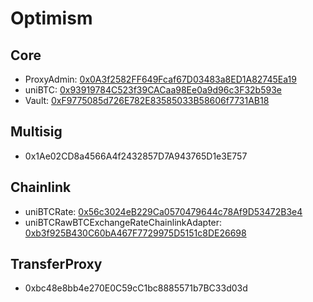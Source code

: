 # Optimism
## Core
- ProxyAdmin: [0x0A3f2582FF649Fcaf67D03483a8ED1A82745Ea19](https://optimistic.etherscan.io/address/0x0A3f2582FF649Fcaf67D03483a8ED1A82745Ea19)
- uniBTC: [0x93919784C523f39CACaa98Ee0a9d96c3F32b593e](https://optimistic.etherscan.io/address/0x93919784C523f39CACaa98Ee0a9d96c3F32b593e)
- Vault: [0xF9775085d726E782E83585033B58606f7731AB18](https://optimistic.etherscan.io/address/0xF9775085d726E782E83585033B58606f7731AB18)

## Multisig
- 0x1Ae02CD8a4566A4f2432857D7A943765D1e3E757

## Chainlink
- uniBTCRate: [0x56c3024eB229Ca0570479644c78Af9D53472B3e4](https://optimistic.etherscan.io/address/0x56c3024eB229Ca0570479644c78Af9D53472B3e4)
- uniBTCRawBTCExchangeRateChainlinkAdapter: [0xb3f925B430C60bA467F7729975D5151c8DE26698](https://optimistic.etherscan.io/address/0xb3f925B430C60bA467F7729975D5151c8DE26698)

## TransferProxy
- 0xbc48e8bb4e270E0C59cC1bc8885571b7BC33d03d
